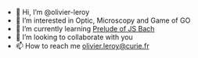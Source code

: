 - 👋 Hi, I’m @olivier-leroy
- 👀 I’m interested in Optic, Microscopy and Game of GO
- 🌱 I’m currently learning [Prelude of JS Bach]([url](https://www.youtube.com/watch?v=NIluiHEJqS0))
- 💞️ I’m looking to collaborate with you
- 📫 How to reach me olivier.leroy@curie.fr

<!---
olivier-leroy/olivier-leroy is a ✨ special ✨ repository because its `README.md` (this file) appears on your GitHub profile.
You can click the Preview link to take a look at your changes.
--->
